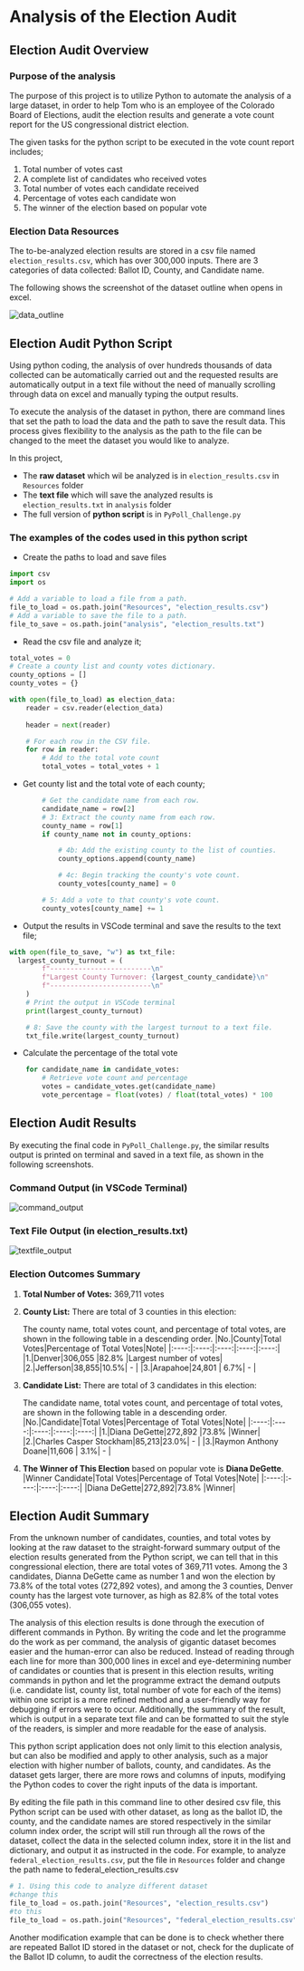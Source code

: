 # Analysis of the Election Audit
## Election Audit Overview
### Purpose of the analysis
The purpose of this project is to utilize Python to automate the analysis of a large dataset, in order to help Tom who is an employee of the Colorado Board of Elections, audit the election results and generate a vote count report for the US congressional district election.

The given tasks for the python script to be executed in the vote count report includes;
1. Total number of votes cast
2. A complete list of candidates who received votes
3. Total number of votes each candidate received
4. Percentage of votes each candidate won
5. The winner of the election based on popular vote

### Election Data Resources
The to-be-analyzed election results are stored in a csv file named `election_results.csv`, which has over 300,000 inputs. There are 3 categories of data collected: Ballot ID, County, and Candidate name. 

The following shows the screenshot of the dataset outline when opens in excel.

![data_outline](https://github.com/asama-w/Election_Analysis/blob/main/Additional%20Images/Data_cvs_example.png)

## Election Audit Python Script
Using python coding, the analysis of over hundreds thousands of data collected can be automatically carried out and the requested results are automatically output in a text file without the need of manually scrolling through data on excel and manually typing the output results.

To execute the analysis of the dataset in python, there are command lines that set the path to load the data and the path to save the result data. This process gives flexibility to the analysis as the path to the file can be changed to the meet the dataset you would like to analyze.

In this project,
- The **raw dataset** which wil be analyzed is in `election_results.csv` in `Resources` folder
- The **text file** which will save the analyzed results is `election_results.txt` in `analysis` folder
- The full version of **python script** is in `PyPoll_Challenge.py`

### The examples of the codes used in this python script
- Create the paths to load and save files
```python
import csv
import os

# Add a variable to load a file from a path.
file_to_load = os.path.join("Resources", "election_results.csv")
# Add a variable to save the file to a path.
file_to_save = os.path.join("analysis", "election_results.txt")
```
- Read the csv file and analyze it;

```python
total_votes = 0
# Create a county list and county votes dictionary.
county_options = []
county_votes = {}

with open(file_to_load) as election_data:
    reader = csv.reader(election_data)
    
    header = next(reader)

    # For each row in the CSV file.
    for row in reader:
        # Add to the total vote count
        total_votes = total_votes + 1
```
- Get county list and the total vote of each county;

```python
        # Get the candidate name from each row.
        candidate_name = row[2]
        # 3: Extract the county name from each row.
        county_name = row[1]
        if county_name not in county_options:

            # 4b: Add the existing county to the list of counties.
            county_options.append(county_name)

            # 4c: Begin tracking the county's vote count.
            county_votes[county_name] = 0

        # 5: Add a vote to that county's vote count.
        county_votes[county_name] += 1
```
- Output the results in VSCode terminal and save the results to the text file;

```python
with open(file_to_save, "w") as txt_file:
  largest_county_turnout = (
        f"-------------------------\n"
        f"Largest County Turnover: {largest_county_candidate}\n"
        f"-------------------------\n"
    )
    # Print the output in VSCode terminal
    print(largest_county_turnout)

    # 8: Save the county with the largest turnout to a text file.
    txt_file.write(largest_county_turnout)
```
- Calculate the percentage of the total vote

```python
    for candidate_name in candidate_votes:
        # Retrieve vote count and percentage
        votes = candidate_votes.get(candidate_name)
        vote_percentage = float(votes) / float(total_votes) * 100
```

## Election Audit Results
By executing the final code in `PyPoll_Challenge.py`, the similar results output is printed on terminal and saved in a text file, as shown in the following screenshots.

### Command Output (in VSCode Terminal)

![command_output](https://github.com/asama-w/Election_Analysis/blob/main/Additional%20Images/VSCode_Terminal_output.png)

### Text File Output (in election_results.txt)

![textfile_output](https://github.com/asama-w/Election_Analysis/blob/main/Additional%20Images/Text_file_output.png)

### Election Outcomes Summary
1. **Total Number of Votes:** 369,711 votes

2. **County List:** There are total of 3 counties in this election: 
    
    The county name, total votes count, and percentage of total votes, are shown in the following table in a descending order.
    |No.|County|Total Votes|Percentage of Total Votes|Note|
    |:----:|:----:|:----:|:----:|:----:|
    |1.|Denver|306,055 |82.8% |Largest number of votes|
    |2.|Jefferson|38,855|10.5%| - |
    |3.|Arapahoe|24,801 | 6.7%| - | 
    
3. **Candidate List:** There are total of 3 candidates in this election: 

    The candidate name, total votes count, and percentage of total votes, are shown in the following table in a descending order.
    |No.|Candidate|Total Votes|Percentage of Total Votes|Note|
    |:----:|:----:|:----:|:----:|:----:|
    |1.|Diana DeGette|272,892 |73.8% |Winner|
    |2.|Charles Casper Stockham|85,213|23.0%| - |
    |3.|Raymon Anthony Doane|11,606 | 3.1%| - | 
    
4. **The Winner of This Election** based on popular vote is **Diana DeGette**.
    |Winner Candidate|Total Votes|Percentage of Total Votes|Note|
    |:----:|:----:|:----:|:----:|
    |Diana DeGette|272,892|73.8% |Winner|

## Election Audit Summary
From the unknown number of candidates, counties, and total votes by looking at the raw dataset to the straight-forward summary output of the election results generated from the Python script, we can tell that in this congressional election, there are total votes of 369,711 votes. Among the 3 candidates, Dianna DeGette came as number 1 and won the election by 73.8% of the total votes (272,892 votes), and  among the 3 counties, Denver county has the largest vote turnover, as high as 82.8% of the total votes (306,055 votes).

The analysis of this election results is done through the execution of different commands in Python. By writing the code and let the programme do the work as per command, the analysis of gigantic dataset becomes easier and the human-error can also be reduced. Instead of reading through each line for more than 300,000 lines in excel and eye-determining number of candidates or counties that is present in this election results, writing commands in python and let the programme extract the demand outputs (i.e. candidate list, county list, total number of vote for each of the items) within one script is a more refined method and a user-friendly way for debugging if errors were to occur. Additionally, the summary of the result, which is output in a separate text file and can be formatted to suit the style of the readers, is simpler and more readable for the ease of analysis.

This python script application does not only limit to this election analysis, but can also be modified and apply to other analysis, such as a major election with higher number of ballots, county, and candidates. As the dataset gets larger, there are more rows and columns of inputs, modifying the Python codes to cover the right inputs of the data is important.

By editing the file path in this command line to other desired csv file, this Python script can be used with other dataset, as long as the ballot ID, the county, and the candidate names are stored respectively in the similar column index order, the script will still run through all the rows of the dataset, collect the data in the selected column index, store it in the list and dictionary, and output it as instructed in the code.
For example, to analyze `federal_election_results.csv`, put the file in `Resources` folder and change the path name to federal_election_results.csv

```python
# 1. Using this code to analyze different dataset
#change this
file_to_load = os.path.join("Resources", "election_results.csv")
#to this
file_to_load = os.path.join("Resources", "federal_election_results.csv")
```
Another modification example that can be done is to check whether there are repeated Ballot ID stored in the dataset or not, check for the duplicate of the Ballot ID column, to audit the correctness of the election results.
